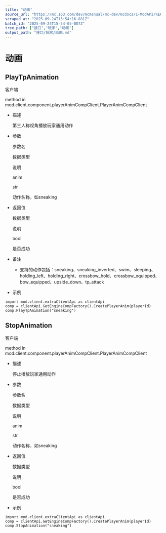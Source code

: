 ```yaml
---
title: "动画"
source_url: "https://mc.163.com/dev/mcmanual/mc-dev/mcdocs/1-ModAPI/%E6%8E%A5%E5%8F%A3/%E7%8E%A9%E5%AE%B6/%E5%8A%A8%E7%94%BB.html"
scraped_at: "2025-09-24T15:54:16.881Z"
batch_id: "2025-09-24T15-54-05-087Z"
tree_path: ["接口","玩家","动画"]
output_path: "接口/玩家/动画.md"
---
```


#  动画

##  PlayTpAnimation

客户端

method in mod.client.component.playerAnimCompClient.PlayerAnimCompClient

*   描述
    
    第三人称视角播放玩家通用动作
    
*   参数
    
    参数名
    
    数据类型
    
    说明
    
    anim
    
    str
    
    动作名称，如sneaking
    
*   返回值
    
    数据类型
    
    说明
    
    bool
    
    是否成功
    
*   备注
    
    *   支持的动作包括：sneaking、sneaking\_inverted、swim、sleeping、holding\_left、holding\_right、crossbow\_hold、crossbow\_equipped、bow\_equipped、upside\_down、tp\_attack
*   示例
    

```
import mod.client.extraClientApi as clientApi
comp = clientApi.GetEngineCompFactory().CreatePlayerAnim(playerId)
comp.PlayTpAnimation("sneaking")

```

##  StopAnimation

客户端

method in mod.client.component.playerAnimCompClient.PlayerAnimCompClient

*   描述
    
    停止播放玩家通用动作
    
*   参数
    
    参数名
    
    数据类型
    
    说明
    
    anim
    
    str
    
    动作名称，如sneaking
    
*   返回值
    
    数据类型
    
    说明
    
    bool
    
    是否成功
    
*   示例
    

```
import mod.client.extraClientApi as clientApi
comp = clientApi.GetEngineCompFactory().CreatePlayerAnim(playerId)
comp.StopAnimation("sneaking")

```
